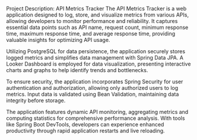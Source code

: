 
Project Description: API Metrics Tracker
The API Metrics Tracker is a web application designed to log, store, and visualize metrics from various APIs, allowing developers to monitor performance and reliability. It captures essential data points such as API name, request count, minimum response time, maximum response time, and average response time, providing valuable insights for optimizing API usage.

Utilizing PostgreSQL for data persistence, the application securely stores logged metrics and simplifies data management with Spring Data JPA. A Looker Dashboard is employed for data visualization, presenting interactive charts and graphs to help identify trends and bottlenecks.

To ensure security, the application incorporates Spring Security for user authentication and authorization, allowing only authorized users to log metrics. Input data is validated using Bean Validation, maintaining data integrity before storage.

The application features dynamic API monitoring, aggregating metrics and computing statistics for comprehensive performance analysis. With tools like Spring Boot DevTools, developers can experience enhanced productivity through rapid application restarts and live reloading.
